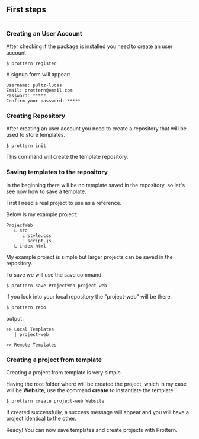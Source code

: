 ## First steps
---

### Creating an User Account
After checking if the package is installed you need to create an user account

```command
$ prottern register
```

A signup form will appear:

```
Username: pultz-lucas
Email: prottern@email.com
Password: *****
Confirm your password: *****
```

### Creating Repository
After creating an user account you need to create a repository that will be used to store templates.

```command
$ prottern init
``` 

This command will create the template repository.

### Saving templates to the repository
In the beginning there will be no template saved in the repository, so let's see now how to save a template.

First I need a real project to use as a reference.

Below is my example project:

```
ProjectWeb
   L src
      L style.css
      L script.js 
   L index.html
```

My example project is simple but larger projects can be saved in the repository.

To save we will use the save command:

```command
$ prottern save ProjectWeb project-web
```

if you look into your local repository the "project-web" will be there.

```command
$ prottern repo
```

output:

```
>> Local Templates
   | project-web

>> Remote Templates
```

### Creating a project from template
Creating a project from template is very simple.

Having the root folder where will be created the project, which in my case will be **Website**, use the command **create** to instantiate the template:

```command
$ prottern create project-web Website
```

If created successfully, a success message will appear and you will have a project identical to the other.

Ready! You can now save templates and create projects with Prottern. 
